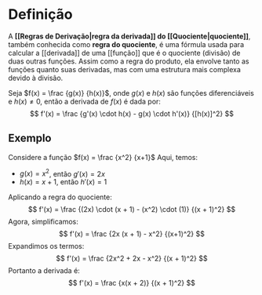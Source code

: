 # Definição
A **[[Regras de Derivação|regra da derivada]] do [[Quociente|quociente]]**, também conhecida como **regra do quociente**, é uma fórmula usada para calcular a [[derivada]] de uma [[função]] que é o quociente (divisão) de duas outras funções. Assim como a regra do produto, ela envolve tanto as funções quanto suas derivadas, mas com uma estrutura mais complexa devido à divisão.

Seja $f(x) = \frac {g(x)} {h(x)}$, onde $g(x)$ e $h(x)$ são funções diferenciáveis e $h(x) \ne 0$, então a derivada de $f(x)$ é dada por:
$$ f'(x) = \frac {g'(x) \cdot h(x) - g(x) \cdot h'(x)} {[h(x)]^2} $$
## Exemplo
Considere a função $f(x) = \frac {x^2} {x+1}$
Aqui, temos:
- $g(x) = x^2$, então $g'(x) = 2x$
- $h(x) = x + 1$, então $h'(x) = 1$

Aplicando a regra do quociente:
$$ f'(x) = \frac {(2x) \cdot (x + 1) - (x^2) \cdot (1)} {(x + 1)^2} $$
Agora, simplificamos:
$$ f'(x) = \frac {2x (x + 1) - x^2} {(x+1)^2} $$
Expandimos os termos:
$$ f'(x) = \frac {2x^2 + 2x - x^2} {(x + 1)^2} $$
Portanto a derivada é:
$$ f'(x) = \frac {x(x + 2)} {(x + 1)^2} $$